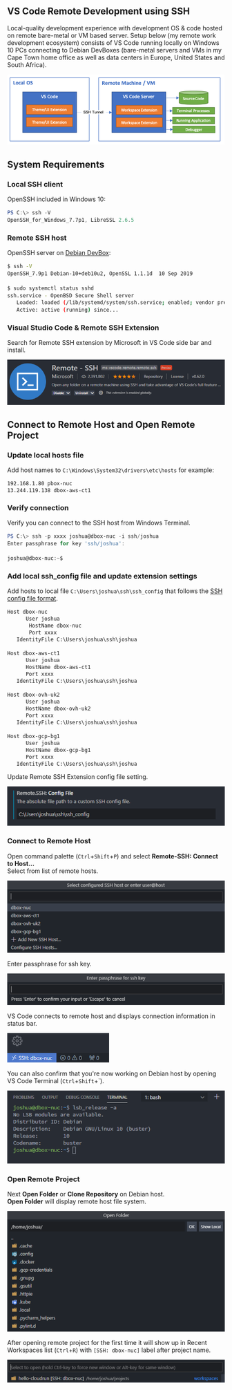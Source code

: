 ## VS Code Remote Development using SSH

Local-quality development experience with development OS & code hosted on remote bare-metal or VM based server. Setup below (my remote work development ecosystem) consists of VS Code running locally on Windows 10 PCs connecting to Debian DevBoxes (bare-metal servers and VMs in my Cape Town home office as well as data centers in Europe, United States and South Africa).

![Remote-SSH](https://raw.githubusercontent.com/joshuasa/remote-work-ecosystem/main/images/vscode-remote-ssh_01.png)

## System Requirements

### Local SSH client

OpenSSH included in Windows 10:

```powershell
PS C:\> ssh -V
OpenSSH_for_Windows_7.7p1, LibreSSL 2.6.5
```

### Remote SSH host

OpenSSH server on [Debian DevBox](https://github.com/joshuasa/remote-work-ecosystem/blob/main/content/debian-devbox.md):

```bash
$ ssh -V
OpenSSH_7.9p1 Debian-10+deb10u2, OpenSSL 1.1.1d  10 Sep 2019

$ sudo systemctl status sshd
ssh.service - OpenBSD Secure Shell server
   Loaded: loaded (/lib/systemd/system/ssh.service; enabled; vendor preset: enabled)
   Active: active (running) since...
```

### Visual Studio Code & Remote SSH Extension

Search for Remote SSH extension by Microsoft in VS Code side bar and install.

![Remote-SSH Extension](https://raw.githubusercontent.com/joshuasa/remote-work-ecosystem/main/images/vscode-remote-ssh_09.png)

## Connect to Remote Host and Open Remote Project

### Update local hosts file

Add host names to `C:\Windows\System32\drivers\etc\hosts` for example:

```
192.168.1.80 pbox-nuc
13.244.119.138 dbox-aws-ct1
```

### Verify connection

Verify you can connect to the SSH host from Windows Terminal.

```powershell
PS C:\> ssh -p xxxx joshua@dbox-nuc -i ssh/joshua
Enter passphrase for key 'ssh/joshua':

joshua@dbox-nuc:~$
```

### Add local ssh_config file and update extension settings

Add hosts to local file `C:\Users\joshua\ssh\ssh_config` that follows the [SSH config file format](https://man7.org/linux/man-pages/man5/ssh_config.5.html).

```
Host dbox-nuc
      User joshua
	   HostName dbox-nuc
	   Port xxxx
   IdentityFile C:\Users\joshua\ssh\joshua

Host dbox-aws-ct1
      User joshua
      HostName dbox-aws-ct1
      Port xxxx
   IdentityFile C:\Users\joshua\ssh\joshua

Host dbox-ovh-uk2
      User joshua
      HostName dbox-ovh-uk2
      Port xxxx
   IdentityFile C:\Users\joshua\ssh\joshua

Host dbox-gcp-bg1
      User joshua
      HostName dbox-gcp-bg1
      Port xxxx
   IdentityFile C:\Users\joshua\ssh\joshua
```

Update Remote SSH Extension config file setting.

![Update extension setting](https://raw.githubusercontent.com/joshuasa/remote-work-ecosystem/main/images/vscode-remote-ssh_02.png)

### Connect to Remote Host

Open command palette (`Ctrl`+`Shift`+`P`) and select **Remote-SSH: Connect to Host...**<br>Select from list of remote hosts.

![List of remote hosts](https://raw.githubusercontent.com/joshuasa/remote-work-ecosystem/main/images/vscode-remote-ssh_03.png)

Enter passphrase for ssh key.

![Enter passpharse](https://raw.githubusercontent.com/joshuasa/remote-work-ecosystem/main/images/vscode-remote-ssh_04.png)

VS Code connects to remote host and displays connection information in status bar.

![Status bar](https://raw.githubusercontent.com/joshuasa/remote-work-ecosystem/main/images/vscode-remote-ssh_05.png)

You can also confirm that you're now working on Debian host by opening VS Code Terminal (`Ctrl`+`Shift`+`).

![VS Code Terminal](https://raw.githubusercontent.com/joshuasa/remote-work-ecosystem/main/images/vscode-remote-ssh_06.png)

### Open Remote Project

Next **Open Folder** or **Clone Repository** on Debian host.<br>
**Open Folder** will display remote host file system.

![Open Folder](https://raw.githubusercontent.com/joshuasa/remote-work-ecosystem/main/images/vscode-remote-ssh_07.png)

After opening remote project for the first time it will show up in Recent Workspaces list (`Ctrl`+`R`) with `[SSH: dbox-nuc]` label after project name.

![Recent Workspaces](https://raw.githubusercontent.com/joshuasa/remote-work-ecosystem/main/images/vscode-remote-ssh_08.png)